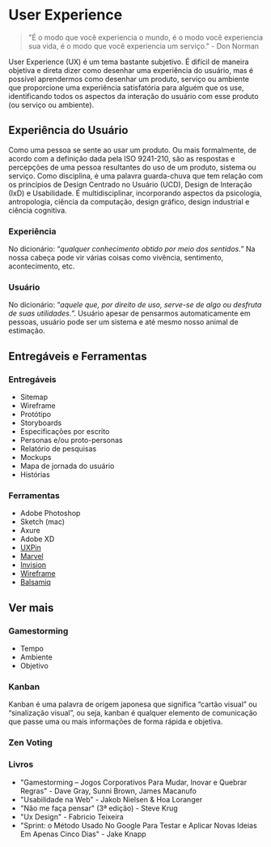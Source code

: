 # User Experience

>"É o modo que você experiencia o mundo, é o modo você experiencia sua vida, é o modo que você experiencia um serviço." - Don Norman

User Experience (UX) é um tema bastante subjetivo. É difícil de maneira objetiva e direta dizer como desenhar uma experiência do usuário, mas é possível aprendermos como desenhar um produto, serviço ou ambiente que proporcione uma experiência satisfatória para alguém que os use, identificando todos os aspectos da interação do usuário com esse produto (ou serviço ou ambiente).

## Experiência do Usuário

Como uma pessoa se sente ao usar um produto. Ou mais formalmente, de acordo com a definição dada pela ISO 9241-210, são as respostas e percepções de uma pessoa resultantes do uso de um produto, sistema ou serviço. Como disciplina, é uma palavra guarda-chuva que tem relação com os princípios de Design Centrado no Usuário (UCD), Design de Interação (IxD) e Usabilidade. É multidisciplinar, incorporando aspectos da psicologia, antropologia, ciência da computação, design gráfico, design industrial e ciência cognitiva.

### Experiência

No dicionário: “*qualquer conhecimento obtido por meio dos sentidos.*” Na nossa cabeça pode vir várias coisas como vivência, sentimento, acontecimento, etc.

### Usuário

No dicionário: “*aquele que, por direito de uso, serve-se de algo ou desfruta de suas utilidades.*”. Usuário apesar de pensarmos automaticamente em pessoas, usuário pode ser um sistema e até mesmo nosso animal de estimação.

## Entregáveis e Ferramentas

### Entregáveis

* Sitemap
* Wireframe
* Protótipo
* Storyboards
* Especificações por escrito
* Personas e/ou proto-personas
* Relatório de pesquisas
* Mockups
* Mapa de jornada do usuário
* Histórias

### Ferramentas

* Adobe Photoshop
* Sketch (mac)
* Axure
* Adobe XD
* [UXPin](https://www.uxpin.com/)
* [Marvel](https://marvelapp.com/)
* [Invision](https://www.invisionapp.com/)
* [Wireframe](https://wireframe.cc/)
* [Balsamiq](https://balsamiq.com/)

## Ver mais

### Gamestorming

* Tempo
* Ambiente
* Objetivo

### Kanban
Kanban é uma palavra de origem japonesa que significa “cartão visual” ou “sinalização visual”, ou seja, kanban é qualquer elemento de comunicação que passe uma ou mais informações de forma rápida e objetiva.

### Zen Voting

### Livros

* "Gamestorming – Jogos Corporativos Para Mudar, Inovar e Quebrar Regras" - Dave Gray, Sunni Brown, James Macanufo
* "Usabilidade na Web" - Jakob Nielsen & Hoa Loranger
* "Não me faça pensar" (3ª edição) - Steve Krug
* "Ux Design" - Fabricio Teixeira
* "Sprint: o Método Usado No Google Para Testar e Aplicar Novas Ideias Em Apenas Cinco Dias" - Jake Knapp